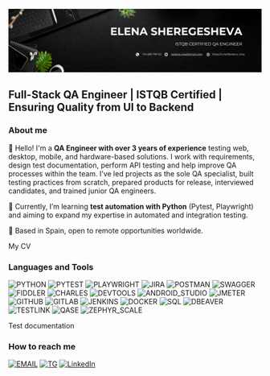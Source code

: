 [![Header](https://github.com/redana-ursa-qa/redana-ursa-qa/blob/main/assets/White%20and%20Black%20Simple%20Marketing%20LinkedIn%20Banner-2.png)](https://www.linkedin.com/in/redana-ursa-qa/)

## Full-Stack QA Engineer | ISTQB Certified | Ensuring Quality from UI to Backend

### About me

👋 Hello! I'm a **QA Engineer with over 3 years of experience** testing web, desktop, mobile, and hardware-based solutions. 
I work with requirements, design test documentation, perform API testing and help improve QA processes within the team.
I’ve led projects as the sole QA specialist, built testing practices from scratch, prepared products for release, interviewed candidates, and trained junior QA engineers.

🌱 Currently, I’m learning **test automation with Python** (Pytest, Playwright) and aiming to expand my expertise in automated and integration testing. 

📍 Based in Spain, open to remote opportunities worldwide.


My CV

### Languages and Tools
![PYTHON](https://img.shields.io/badge/Python-090909?style=for-the-badge&logo=python)
![PYTEST](https://img.shields.io/badge/Pytest-090909?style=for-the-badge&logo=pytest)
![PLAYWRIGHT](https://img.shields.io/badge/Playwright-090909?style=for-the-badge&logo=playwright)
![JIRA](https://img.shields.io/badge/JIRA-090909?style=for-the-badge&logo=jira&logoColor=0055cc)
![POSTMAN](https://img.shields.io/badge/Postman-090909?style=for-the-badge&logo=postman&logoColor=ef4e14)
![SWAGGER](https://img.shields.io/badge/Swagger-090909?style=for-the-badge&logo=swagger&logoColor=38B832)
![FIDDLER](https://img.shields.io/badge/Fiddler-090909?style=for-the-badge&logo=fiddler)
![CHARLES](https://img.shields.io/badge/Charles-090909?style=for-the-badge&logo=charles&logoColor=eef0ff)
![DEVTOOLS](https://img.shields.io/badge/Devtools-090909?style=for-the-badge&logo=googlechrome)
![ANDROID_STUDIO](https://img.shields.io/badge/Android_Studio-090909?style=for-the-badge&logo=androidstudio)
![JMETER](https://img.shields.io/badge/JMeter-090909?style=for-the-badge&logo=apache&logoColor=b2204f)
![GITHUB](https://img.shields.io/badge/Github-090909?style=for-the-badge&logo=github&logoColor=ebebe8)
![GITLAB](https://img.shields.io/badge/Gitlab-090909?style=for-the-badge&logo=gitlab&logoColor)
![JENKINS](https://img.shields.io/badge/Jenkins-090909?style=for-the-badge&logo=jenkins&logoColor=d33833)
![DOCKER](https://img.shields.io/badge/Docker-090909?style=for-the-badge&logo=docker)
![SQL](https://img.shields.io/badge/sql-090909?style=for-the-badge&logo=postgresql)
![DBEAVER](https://img.shields.io/badge/Dbeaver-090909?style=for-the-badge&logo=dbeaver&logoColor=897263)
![TESTLINK](https://img.shields.io/badge/TestLink-090909?style=for-the-badge&logo=testlink)
![QASE](https://img.shields.io/badge/Qase-090909?style=for-the-badge&logo=qase)
![ZEPHYR_SCALE](https://img.shields.io/badge/Zephyr_Scale-090909?style=for-the-badge&logo=zephyr)

Test documentation

### How to reach me
[![EMAIL](https://img.shields.io/badge/redana.ursa@gmail.com-090909?style=for-the-badge&logo=gmail)](mailto:redana.ursa@gmail.com)
[![TG](https://img.shields.io/badge/Telegram-090909?style=for-the-badge&logo=telegram)](https://t.me/Redana_Ursa)
[![LinkedIn](https://img.shields.io/badge/-LinkedIn-090909?style=for-the-badge&logo=linkedin&logoColor=007BB6)](https://www.linkedin.com/in/redana-ursa-qa/)



